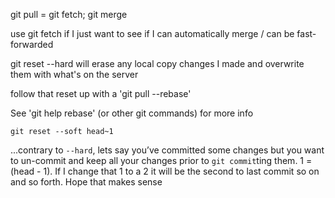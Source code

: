 git pull = git fetch; git merge

use git fetch if I just want to see if I can automatically merge / can be fast-forwarded

git reset --hard   will erase any local copy changes I made and overwrite them with what's on the server

follow that reset up with a 'git pull --rebase' 

See 'git help rebase' (or other git commands) for more info


`git reset --soft head~1` 

...contrary to `--hard`, lets say you’ve committed some changes but you want to un-commit and keep all your changes prior to `git commit`ting them.  1 = (head - 1). If I change that 1 to a 2 it will be the second to last commit so on and so forth.  Hope that makes sense
